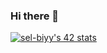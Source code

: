 ### Hi there 👋
[![sel-biyy's 42 stats](https://badge.mediaplus.ma/black/sel-biyy)](https://github.com/oakoudad/badge42)
